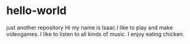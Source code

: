 # hello-world
just another repository
Hi my name is Isaac.I like to play and make videogames.
I like to listen to all kinds of music.
I enjoy eating chicken.
